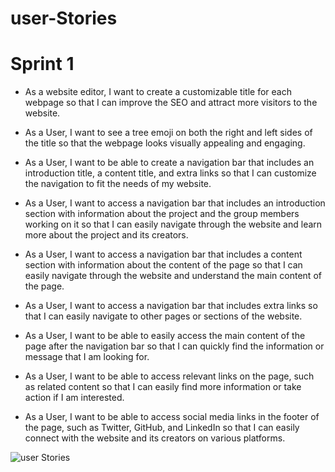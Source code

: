# user-Stories 
# Sprint 1
-  As a website editor, I want to create a customizable   title for each webpage so that I can improve the SEO and attract more visitors to the website.

- As a User, I want to see a tree emoji on both the right and left sides of the title so that the webpage looks visually appealing and engaging.

- As a User, I want to be able to create a navigation bar that includes an introduction title, a content title, and extra links so that I can customize the navigation to fit the needs of my website.

- As a User, I want to access a navigation bar that includes an introduction section with information about the project and the group members working on it so that I can easily navigate through the website and learn more about the project and its creators.

- As a User, I want to access a navigation bar that includes a content section with information about the content of the page so that I can easily navigate through the website and understand the main content of the page.

- As a User, I want to access a navigation bar that includes extra links so that I can easily navigate to other pages or sections of the website.

- As a User, I want to be able to easily access the main content of the page after the navigation bar so that I can quickly find the information or message that I am looking for.

- As a User, I want to be able to access relevant links on the page, such as related content so that I can easily find more information or take action if I am interested.

- As a User, I want to be able to access social media links in the footer of the page, such as Twitter, GitHub, and LinkedIn so that I can easily connect with the website and its creators on various platforms.

![user Stories](/agile-development-groups1-all-about-trees/planning/img/user-stories.png)
